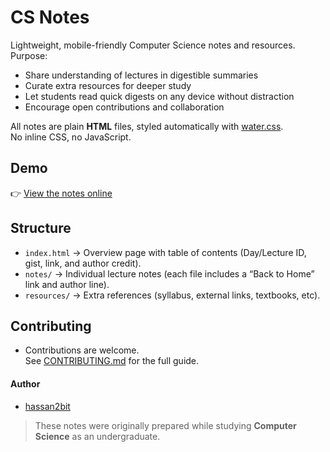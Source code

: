 # CS Notes

Lightweight, mobile-friendly Computer Science notes and resources.  
Purpose:

- Share understanding of lectures in digestible summaries
- Curate extra resources for deeper study
- Let students read quick digests on any device without distraction
- Encourage open contributions and collaboration

All notes are plain **HTML** files, styled automatically with [water.css](https://watercss.kognise.dev/).  
No inline CSS, no JavaScript.

## Demo

👉 [View the notes online](https://kwasucsnotes.pages.dev/)

## Structure

- `index.html` → Overview page with table of contents (Day/Lecture ID, gist, link, and author credit).
- `notes/` → Individual lecture notes (each file includes a “Back to Home” link and author line).
- `resources/` → Extra references (syllabus, external links, textbooks, etc).

## Contributing

- Contributions are welcome.  
  See [CONTRIBUTING.md](CONTRIBUTING.md) for the full guide.

#### Author

- [hassan2bit](https://hassanamirii.github.io/)

> These notes were originally prepared while studying **Computer Science** as an undergraduate.
